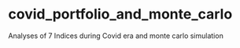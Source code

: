 # covid_portfolio_and_monte_carlo
Analyses of 7 Indices during Covid era and monte carlo simulation
